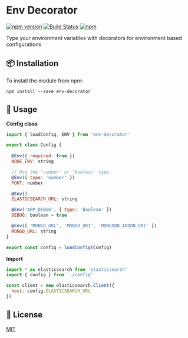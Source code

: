 # Env Decorator

[![npm version](https://badge.fury.io/js/env-decorator.svg)](https://badge.fury.io/js/env-decorator)
[![Build Status](https://travis-ci.org/jbpionnier/env-decorator.svg?branch=master)](https://travis-ci.org/jbpionnier/env-decorator)
[![npm](https://img.shields.io/npm/dm/env-decorator.svg)](https://npm-stat.com/charts.html?package=env-decorator)

Type your environment variables with decorators for environment based configurations

## :package: Installation

To install the module from npm:

```
npm install --save env-decorator
```

## :blue_book: Usage

**Config class**

```js
import { loadConfig, ENV } from 'env-decorator'

export class Config {
	
  @Env({ required: true })
  NODE_ENV: string

  // Use the 'number' or 'boolean' type
  @Env({ type: 'number' })
  PORT: number

  @Env()
  ELASTICSEARCH_URL: string

  @Env('APP_DEBUG', { type: 'boolean' })
  DEBUG: boolean = true

  @Env([ 'MONGO_URL', 'MONGO_URI', 'MONGODB_ADDON_URI' ])
  MONGO_URL: string
}

export const config = loadConfig(Config)
```

**Import**

```js
import * as elasticsearch from 'elasticsearch'
import { config } from './config'

const client = new elasticsearch.Client({
  host: config.ELASTICSEARCH_URL
})
```

## :memo: License

[MIT](http://opensource.org/licenses/MIT)